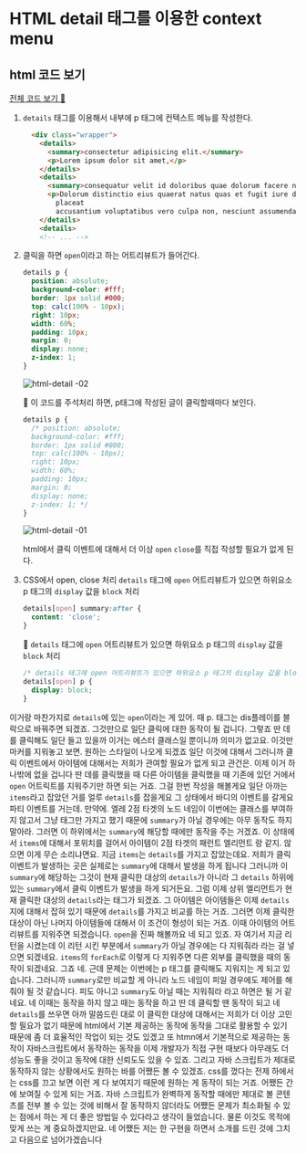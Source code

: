 # HTML detail 태그를 이용한 context menu

## html 코드 보기

[전체 코드 보기 🔗](/01.context-menu/html-js/index.html)

1. `details` 태그를 이용해서 내부에 p 태그에 컨텍스트 메뉴를 작성한다.
  
    ```html
      <div class="wrapper">
        <details>
          <summary>consectetur adipisicing elit.</summary>
          <p>Lorem ipsum dolor sit amet,</p>
        </details>
        <details>
          <summary>consequatur velit id doloribus quae dolorum facere nemo, inventore hic adipisci odit.</summary>
          <p>Dolorum distinctio eius quaerat natus quas et fugit iure dolorem! Quas repellat ea et debitis nostrum eos
            placeat
            accusantium voluptatibus vero culpa non, nesciunt assumenda earum a </p>
        </details>
        <details>
        <!-- ... -->
    ```

2. 클릭을 하면 `open`이라고 하는 어트리뷰트가 들어간다.
    
    ```css
    details p {
      position: absolute;
      background-color: #fff;
      border: 1px solid #000;
      top: calc(100% - 10px);
      right: 10px;
      width: 60%;
      padding: 10px;
      margin: 0;
      display: none;
      z-index: 1;
    }
    ```

    ![html-detail -02](https://user-images.githubusercontent.com/72931773/127733406-9bde766d-6793-4a5d-8701-adddeeadc737.gif)
    
    🔻 이 코드를 주석처리 하면, p태그에 작성된 글이 클릭할때마다 보인다.

    ```css
    details p {
      /* position: absolute;
      background-color: #fff;
      border: 1px solid #000;
      top: calc(100% - 10px);
      right: 10px;
      width: 60%;
      padding: 10px;
      margin: 0;
      display: none;
      z-index: 1; */
    }
    ```

    ![html-detail -01](https://user-images.githubusercontent.com/72931773/127733405-9ff26e45-f68b-4a83-9646-98bbbd0331d2.gif)


    html에서 클릭 이벤트에 대해서 더 이상 `open` `close`를 직접 작성할 필요가 없게 된다.


3. CSS에서 open, close 처리
    `details` 태그에 `open` 어트리뷰트가 있으면 하위요소 p 태그의 `display` 값을 `block` 처리

    ```css
    details[open] summary:after {
      content: 'close';
    }
    ```

    🔻 `details` 태그에 `open` 어트리뷰트가 있으면 하위요소 p 태그의 `display` 값을 `block` 처리

    ```css
    /* details 태그에 open 어트리뷰트가 있으면 하위요소 p 태그의 display 값을 block 처리 */
    details[open] p {
      display: block;
    }
    ```

이거랑 마찬가지로 `details`에 있는 `open`이라는 게 있어.
때 p. 태그는
dis플레이를 블락으로 바꿔주면 되겠죠.
그것만으로 일단 클릭에 대한 동작이 될 겁니다.
그렇죠 딴 데를 클릭해도 일단 들고 있을까 이거는 에스터 클래스일 뿐이니까 의미가 없고요.
이것만 마커를 지워놓고 보면. 원하는 스타일이 나오게 되겠죠 일단 이것에 대해서 그러니까 클릭 이벤트에서 아이템에 대해서는 저희가 관여할 필요가 없게 되고 관건은.
이제 이거 하나밖에 없을 겁니다 딴 데를 클릭했을 때 다른 아이템을 클릭했을 때 기존에 있던 거에서 `open` 어트릭트를 지워주기만 하면 되는 거죠.
그걸 한번 작성을 해볼게요
일단 아까는 `items`라고 잡았던 거를 얼루 `details`를 잡을게요 그 상태에서
바디의 이벤트를 갈게요 파티 이벤트를 거는데.
만약에. 엘레 2점 타겟의 노드 네임이 이번에는 클래스를 부여하지 않고서
그냥 태그만 가지고 했기 때문에 `summary`가 아닐 경우에는 아무 동작도 하지 말아라.
그러면 이 하위에서는 `summary`에 해당할 때에만 동작을 주는 거겠죠.
이 상태에서 `items`에 대해서 포위치를 걸어서 아이템이 2점 타겟의 패런트 엘리먼트 랑 같지.
않으면
이게 무슨 소리냐면요. 지금 `items`는 `details`를 가지고 잡았는데요.
저희가 클릭 이벤트가 발생하는 곳은 실제로는 `summary`에 대해서 발생을 하게 됩니다 그러니까 이 `summary`에 해당하는 그것이 현재 클릭한 대상의 `details`가 아니라 그 `details` 하위에 있는 `summary`에서 클릭 이벤트가 발생을 하게 되거든요.
그럼 이제 상위 엘리먼트가 현재 클릭한 대상의 `details`라는 태그가 되겠죠.
그 아이템은
아이템들은 이제 ``details`` 지에 대해서 잡혀 있기 때문에 `details`를 가지고 비교를 하는 거죠.
그러면 이제 클릭한 대상이 아닌 나머지 아이템들에 대해서 이 조건이 형성이 되는 거죠.
이때 아이템의 어트리뷰트를 지워주면 되겠습니다.
`open`을 진짜 해볼까요
네 되고 있죠. 자 여기서 지금 리턴을 시켰는데 이 리턴 시킨 부분에서 `summary`가 아닐 경우에는 다 지워줘라 라는 걸 넣으면 되겠네요.
`items`의 `forEach`로 이렇게 다 지워주면 다른 외부를 클릭했을 때의 동작이 되겠네요.
그죠 네. 근데 문제는 이번에는 p 태그를 클릭해도 지워지는 게 되고 있습니다.
그러니까 `summary`로만 비교할 게 아니라 노드 네임이 피일 경우에도 제어를 해줘야 될 것 같습니다.
피도 아니고 `summary`도 아닐 때는 지워줘라 라고 하면은 될 거 같네요.
네 이때는 동작을 하지 않고 때는 동작을 하고 딴 데 클릭할 땐 동작이 되고 네 `details`를 쓰우면 아까 말씀드린 대로 이 클릭한 대상에 대해서는 저희가 더 이상 고민할 필요가 없기 때문에 html에서 기본 제공하는 동작에 동작을 그대로 활용할 수 있기 때문에 좀 더 효율적인 작업이 되는 것도 있겠고 또 htmn에서 기본적으로 제공하는 동작이 자바스크립트에서 동작하는 동작을 이제 개발자가 직접 구현
때보다 아무래도 더 성능도 좋을 것이고 동작에 대한 신뢰도도 있을 수 있죠.
그리고 자바 스크립트가 제대로 동작하지 않는 상황에서도 원하는 바를 어쨌든 볼 수 있겠죠.
css를 껐다는 전제 하에서는 css를 끄고 보면 이런 게 다 보여지기 때문에 원하는 게 동작이 되는 거죠.
어쨌든 간에 보여질 수 있게 되는 거죠.
자바 스크립트가 완벽하게 동작할 때에만 제대로 볼 콘텐츠를 전부 볼 수 있는 것에 비해서 잘 동작하지 않더라도 어쨌든 문제가 최소화될 수 있는 점에서
하는 게 더 좋은 방법일 수 있다라고 생각이 들었습니다.
물론 이것도 목적에 맞게 쓰는 게 중요하겠지만요.
네 어쨌든 저는 한 구현을 하면서 소개를 드린 것에 그치고 다음으로 넘어가겠습니다